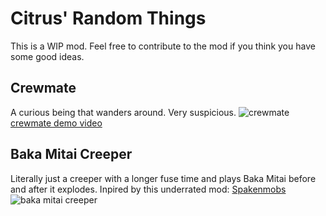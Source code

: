 # Citrus' Random Things
This is a WIP mod. Feel free to contribute to the mod if you think you have some good ideas.


## Crewmate
A curious being that wanders around. Very suspicious.
![crewmate](https://i.imgur.com/vZiX2fr.png)
[crewmate demo video](https://www.youtube.com/watch?v=3f8-DhLNbwI)


## Baka Mitai Creeper
Literally just a creeper with a longer fuse time and plays Baka Mitai before and after it explodes.
Inpired by this underrated mod: [Spakenmobs](https://www.curseforge.com/minecraft/mc-mods/spackenmobs)
![baka mitai creeper](https://i.imgur.com/RBzaZSb.png)


